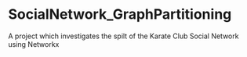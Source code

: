 # SocialNetwork_GraphPartitioning
A project which investigates the spilt of the Karate Club Social Network using Networkx

